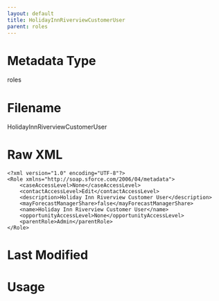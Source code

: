 ```yaml
---
layout: default
title: HolidayInnRiverviewCustomerUser
parent: roles
---
```

# Metadata Type
roles


# Filename 
HolidayInnRiverviewCustomerUser


# Raw XML
```
<?xml version="1.0" encoding="UTF-8"?>
<Role xmlns="http://soap.sforce.com/2006/04/metadata">
    <caseAccessLevel>None</caseAccessLevel>
    <contactAccessLevel>Edit</contactAccessLevel>
    <description>Holiday Inn Riverview Customer User</description>
    <mayForecastManagerShare>false</mayForecastManagerShare>
    <name>Holiday Inn Riverview Customer User</name>
    <opportunityAccessLevel>None</opportunityAccessLevel>
    <parentRole>Admin</parentRole>
</Role>
```


# Last Modified


# Usage
